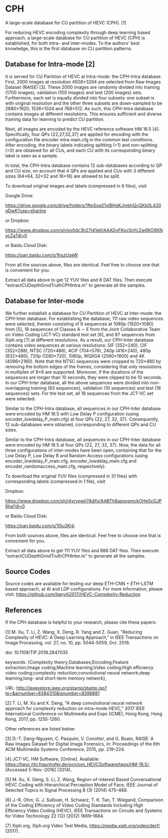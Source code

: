 # CPH
A large-scale database for CU partition of HEVC (CPH). [1]

For reducing HEVC encoding complexity through deep learning based approach, a large-scale database for CU partition of HEVC (CPH) is established, for both intra- and inter-modes. To the authors' best knowledge, this is the first database on CU partition patterns.

## Database for Intra-mode [2]

It is served for CU Partition of HEVC at Intra-mode: the CPH-Intra database.  First, 2000 images at resolution 4928×3264 are selected from Raw Images Dataset (RAISE) [3]. These 2000 images are randomly divided into training (1700 images), validation (100 images) and test (200 images) sets. Furthermore, each set is equally divided into four subsets: one subset is with original resolution and the other three subsets are down-sampled to be 2880×1920, 1536×1024 and 768×512. As such, this CPH-Intra database contains images at different resolutions. This ensures sufficient and diverse training data for learning to predict CU partition. 

Next, all images are encoded by the HEVC reference software HM 16.5 [4]. Specifically, four QPs {22,27,32,37} are applied for encoding with the configuration file encoder intra main.cfg in the common test conditions. After encoding, the binary labels indicating splitting (=1) and non-splitting (=0) are obtained for all CUs, and each CU with its corresponding binary label is seen as a sample. 

In total, the CPH-Intra database contains 12 sub-databases according to QP and CU size, on account that 4 QPs are applied and CUs with 3 different sizes (64×64, 32×32 and 16×16) are allowed to be split.

To download original images and labels (compressed in 8 files), visit 

Google Drive:

https://drive.google.com/drive/folders/1ftpSoq21vjBHgKJmbhQyQXb0L430gDwK?usp=sharing

or Dropbox:

https://www.dropbox.com/sh/eo5dc3h27t41etl/AAADvFKoc5nYcZw6KO9XNycZa?dl=0

or Baidu Cloud Disk:

https://pan.baidu.com/s/1hszUzeW

From all the sources above, files are identical. Feel free to choose one that is convenient for you. 

Extract all data above to get 12 YUV files and 8 DAT files. Then execute "extractCUDepthGrndTruthCPHIntra.m" to generate all the samples.

## Database for Inter-mode

We further establish a database for CU Partition of HEVC at Inter-mode: the CPH-Inter database. For establishing the database, 111 raw video sequences were selected, therein consisting of 6 sequences at 1080p (1920×1080) from [5], 18 sequences of Classes A ∼ E from the Joint Collaborative Team on Video Coding (JCT-VC) standard test set [6], and 87 sequences from Xiph.org [7] at different resolutions. As a result, our CPH-Inter database contains video sequences at various resolutions: SIF (352×240), CIF (352×288), NTSC (720×486), 4CIF (704×576), 240p (416×240), 480p (832×480), 720p (1280×720), 1080p, WQXGA (2560×1600) and 4K (4096×2160). Note that the NTSC sequences were cropped to 720×480 by removing the bottom edges of the frames, considering that only resolutions in multiples of 8×8 are supported. Moreover, if the durations of the sequences are longer than 10 seconds, they were clipped to be 10 seconds. In our CPH-Inter database, all the above sequences were divided into non-overlapping training (83 sequences), validation (10 sequences) and test (18 sequences) sets. For the test set, all 18 sequences from the JCT-VC set were selected. 

Similar to the CPH-Intra database, all sequences in our CPH-Inter database were encoded by HM 16.5 with Low Delay P configuration (using encoder_lowdelay_P_main.cfg) at four QPs {22, 27, 32, 37}. Consequently, 12 sub-databases were obtained, corresponding to different QPs and CU sizes. 

Similar to the CPH-Intra database, all sequences in our CPH-Inter database were encoded by HM 16.5 at four QPs {22, 27, 32, 37}. Now, the data for all three configurations of inter-modes have been open, containing that for the Low Delay P, Low Delay B and Random Access configurations (using encoder\_lowdelay\_P\_main.cfg, encoder\_lowdelay\_main.cfg and encoder\_randomaccess\_main.cfg, respectively).

To download the original YUV files (compressed in 31 files) with corresponding labels (compressed in 1 file), visit

Dropbox:

https://www.dropbox.com/sh/j4vryqwii74djfx/AABTh8aaoypmckOHe5cGJP6ha?dl=0

or Baidu Cloud Disk:

https://pan.baidu.com/s/1i5u2Krb

From both sources above, files are identical. Feel free to choose one that is convenient for you. 

Extract all data above to get 111 YUV files and 888 DAT files. Then execute "extractCUDepthGrndTruthCPHInter.m" to generate all the samples.

## Source Codes

Source codes are available for testing our deep ETH-CNN + ETH-LSTM based approach, at AI and LDP configurations. For more information, please visit: https://github.com/tianyili2017/HEVC-Complexity-Reduction

## References

If the CPH database is helpful to your research, please cite these papers:

[1] M. Xu, T. Li, Z. Wang, X. Deng, R. Yang and Z. Guan, "Reducing Complexity of HEVC: A Deep Learning Approach," in IEEE Transactions on Image Processing, vol. 27, no. 10, pp. 5044-5059, Oct. 2018.

doi: 10.1109/TIP.2018.2847035

keywords: {Complexity theory;Databases;Encoding;Feature extraction;Image coding;Machine learning;Video coding;High efficiency video coding;complexity reduction;convolutional neural network;deep learning;long- and short-term memory network},

URL: http://ieeexplore.ieee.org/stamp/stamp.jsp?tp=&arnumber=8384310&isnumber=8396881

[2] T. Li, M. Xu and X. Deng, "A deep convolutional neural network approach for complexity reduction on intra-mode HEVC," 2017 IEEE International Conference on Multimedia and Expo (ICME), Hong Kong, Hong Kong, 2017, pp. 1255-1260.

Other references are listed below:

[3] D.-T. Dang-Nguyen, C. Pasquini, V. Conotter, and G. Boato, RAISE: A Raw Images Dataset for Digital Image Forensics, in: Proceedings of the 6th ACM Multimedia Systems Conference, 2015, pp. 219–224.

[4] JCT-VC, HM Software, [Online]. Available: https://hevc.hhi.fraunhofer.de/svn/svn_HEVCSoftware/tags/HM-16.5/, [Accessed 5-Nov.-2016] (2014).

[5] M. Xu, X. Deng, S. Li, Z. Wang, Region-of-interest Based Conversational HEVC Coding with Hierarchical Perception Model of Face, IEEE Journal of Selected Topics in Signal Processing 8 (3) (2014) 475–489.

[6] J.-R. Ohm, G. J. Sullivan, H. Schwarz, T. K. Tan, T. Wiegand, Comparison of the Coding Efficiency of Video Coding Standards Including High Efficiency Video Coding (HEVC), IEEE Transactions on Circuits and Systems for Video Technology 22 (12) (2012) 1669–1684.

[7] Xiph.org, Xiph.org Video Test Media, https://media.xiph.org/video/derf/ (2017).
